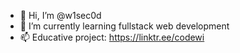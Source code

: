 - 👋 Hi, I’m @w1sec0d
- 🌱 I’m currently learning fullstack web development
- 📫 Educative project: https://linktr.ee/codewi

<!---
w1sec0d/w1sec0d is a ✨ special ✨ repository because its `README.md` (this file) appears on your GitHub profile.
You can click the Preview link to take a look at your changes.
--->
